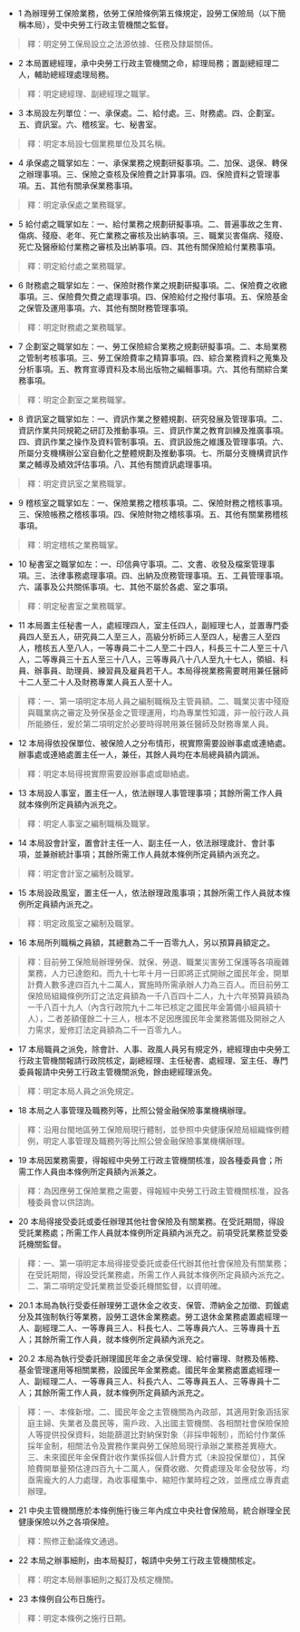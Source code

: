 * 1 為辦理勞工保險業務，依勞工保險條例第五條規定，設勞工保險局（以下簡稱本局），受中央勞工行政主管機關之監督。

> 釋：明定勞工保局設立之法源依據、任務及隸屬關係。

* 2 本局置總經理，承中央勞工行政主管機關之命，綜理局務；置副總經理二人，輔助總經理處理局務。

> 釋：明定總經理、副總經理之職掌。

* 3 本局設左列單位：一、承保處。二、給付處。三、財務處。四、企劃室。五、資訊室。六、稽核室。七、秘書室。

> 釋：明定本局設七個業務單位及其名稱。

* 4 承保處之職掌如左：一、承保業務之規劃研擬事項。二、加保、退保、轉保之辦理事項。三、保險之查核及保險費之計算事項。四、保險資料之管理事項。五、其他有關承保業務事項。

> 釋：明定承保處之業務職掌。

* 5 給付處之職掌如左：一、給付業務之規劃研擬事項。二、普遍事故之生育、傷病、殘廢、老年、死亡業務之審核及出納事項。三、職業災害傷病、殘廢、死亡及醫療給付業務之審核及出納事項。四、其他有關保險給付業務事項。

> 釋：明定給付處之業務職掌。

* 6 財務處之職掌如左：一、保險財務作業之規劃研擬事項。二、保險費之收繳事項。三、保險費欠費之處理事項。四、保險給付之撥付事項。五、保險基金之保管及運用事項。六、其他有關財務管理事項。

> 釋：明定財務處之業務職掌。

* 7 企劃室之職掌如左：一、勞工保險綜合業務之規劃研擬事項。二、本局業務之管制考核事項。三、勞工保險費率之精算事項。四、綜合業務資料之蒐集及分析事項。五、教育宣導資料及本局出版物之編輯事項。六、其他有關綜合業務事項。

> 釋：明定企劃室之業務職掌。

* 8 資訊室之職掌如左：一、資訊作業之整體規劃、研究發展及管理事項。二、資訊作業共同規範之研訂及推動事項。三、資訊作業之教育訓練及推廣事項。四、資訊作業之操作及資料管制事項。五、資訊設施之維護及管理事項。六、所屬分支機構辦公室自動化之整體規劃及推動事項。七、所屬分支機構資訊作業之輔導及績效評估事項。八、其他有關資訊處理事項。

> 釋：明定資訊室之業務職掌。

* 9 稽核室之職掌如左：一、保險業務之稽核事項。二、保險財務之稽核事項。三、保險帳務之稽核事項。四、保險財物之稽核事項。五、其他有關業務稽核事項。

> 釋：明定稽核之業務職掌。

* 10 秘書室之職掌如左：一、印信典守事項。二、文書、收發及檔案管理事項。三、法律事務處理事項。四、出納及庶務管理事項。五、工員管理事項。六、議事及公共關係事項。七、其他不屬於各處、室之事項。

> 釋：明定秘書室之業務職掌。

* 11 本局置主任秘書一人，處經理四人，室主任四人，副經理七人，並置專門委員四人至五人，研究員二人至三人，高級分析師三人至四人，秘書三人至四人，稽核五人至八人，一等專員二十二人至二十四人，科長三十二人至三十八人，二等專員三十五人至三十八人，三等專員八十八人至九十七人，領組、科員、辦事員、助理員、練習員及雇員若干人。本局得視業務需要聘用兼任醫師十二人至二十人及財務專業人員五人至十人。

> 釋：一、第一項明定本局人員之編制職稱及主管員額。二、職業災害中殘廢與職業病之審定及勞保基金之管理運用，均為專業性知識，非一般行政人員所能勝任，爰於第二項明定於必要時得聘用兼任醫師及財務專業人員。

* 12 本局得依投保單位、被保險人之分布情形，視實際需要設辦事處或連絡處。辦事處或連絡處置主任一人，兼任，其餘人員均在本局總員額內調派。

> 釋：明定本局得視實際需要設辦事處或聯絡處。

* 13 本局設人事室，置主任一人，依法辦理人事管理事項；其餘所需工作人員就本條例所定員額內派充之。

> 釋：明定人事室之編制職稱及職掌。

* 14 本局設會計室，置會計主任一人、副主任一人，依法辦理歲計、會計事項，並兼辦統計事項；其餘所需工作人員就本條例所定員額內派充之。

> 釋：明定會計室之編制及職掌。

* 15 本局設政風室，置主任一人，依法辦理政風事項；其餘所需工作人員就本條例所定員額內派充之。

> 釋：明定政風室之編制及職掌。

* 16 本局所列職稱之員額，其總數為二千一百零九人，另以預算員額定之。

> 釋：目前勞工保險局辦理勞保、就保、勞退、職業災害勞工保護等各項龐雜業務，人力已達飽和。而九十七年十月一日即將正式開辦之國民年金，開單計費人數多達四百九十二萬人，實施時所需承辦人力為三百人。而目前勞工保險局組織條例所訂之法定員額為一千八百四十二人，九十六年預算員額為一千八百十九人（內含行政院九十二年已核定之國民年金籌備小組員額十人），二者差額僅餘二十三人，根本不足因應國民年金業務籌備及開辦之人力需求，爰修訂法定員額為二千一百零九人。

* 17 本局職員之派免，除會計、人事、政風人員另有規定外，總經理由中央勞工行政主管機關報請行政院核定，副總經理、主任秘書、處經理、室主任、專門委員報請中央勞工行政主管機關派免，餘由總經理派免。

> 釋：明定本局人員之派免規定。

* 18 本局之人事管理及職務列等，比照公營金融保險事業機構辦理。

> 釋：沿用台閩地區勞工保險局現行體制，並參照中央健康保險局組織條例體例，明定人事管理及職務列等比照公營金融保險事業機構辦理。

* 19 本局因業務需要，得報經中央勞工行政主管機關核准，設各種委員會；所需工作人員由本條例所定員額內派兼之。

> 釋：為因應勞工保險業務之需要，得報經中央勞工行政主管機關核准，設各種委員會以供諮詢。

* 20 本局得接受委託或委任辦理其他社會保險及有關業務。在受託期間，得設受託業務處；所需工作人員就本條例所定員額內派充之。前項受託業務並受委託機關監督。

> 釋：一、第一項明定本局得接受委託或委任代辦其他社會保險及有關業務；在受託期間，得設受託業務處，所需工作人員就本條例所定員額內派充之。二、第二項明定受託業務並受委託機關監督，以資明確。

* 20.1 本局為執行受委任辦理勞工退休金之收支、保管、滯納金之加徵、罰鍰處分及其強制執行等業務，設勞工退休金業務處。勞工退休金業務處置處經理一人、副經理二人、一等專員三人、科長七人、二等專員六人、三等專員十五人；其餘所需工作人員，就本條例所定員額內派充之。

* 20.2 本局為執行受委託辦理國民年金之承保受理、給付審理、財務及帳務、基金管理運用等相關業務，設國民年金業務處。國民年金業務處置處經理一人、副經理二人、一等專員三人、科長六人、二等專員五人、三等專員十二人；其餘所需工作人員，就本條例所定員額內派充之。

> 釋：一、本條新增。二、國民年金之主管機關為內政部，其適用對象涵括家庭主婦、失業者及農民等，需戶政、入出國主管機關、各相關社會保險保險人等提供投保資料，始能篩選比對納保對象（非採申報制），而給付作業係採年金制，相關法令及實務作業與勞工保險局現行承辦之業務差異極大。三、未來國民年金保費計收作業係採個人計費方式（未設投保單位），其保險費開單量預估達四百九十二萬人，保費收繳、欠費處理及年金發放等，均亟需龐大的人力處理，為收事權集中、縮短作業時程之效，並應成立專責處辦理。

* 21 中央主管機關應於本條例施行後三年內成立中央社會保險局，統合辦理全民健康保險以外之各項保險。

> 釋：照修正動議條文通過。

* 22 本局之辦事細則，由本局擬訂，報請中央勞工行政主管機關核定。

> 釋：明定本局辦事細則之擬訂及核定機關。

* 23 本條例自公布日施行。

> 釋：明定本條例之施行日期。

